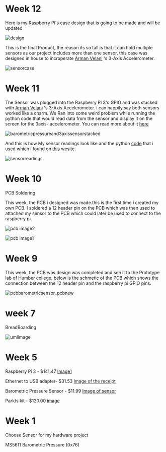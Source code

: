 # Week 12


Here is my Raspberry Pi's case design that is going to be made and will be updated

[![design](https://user-images.githubusercontent.com/43185907/48804390-79801000-ece2-11e8-9a68-08e2eff1f0b7.png)](https://github.com/GursehajHarika/barometricsensor/blob/master/PiGursehajHarika.cdr)

This is the final Product, the reason its so tall is that it can hold multiple sensors as our project includes more than one sensor, this case was designed in house to incroperate [Arman Velani](https://github.com/ArmanVelani/3-AxisAccelerometer)  's 3-Axis Accelerometer.



![sensorcase](https://user-images.githubusercontent.com/43185907/48949567-60f03f80-ef06-11e8-90fd-74825a6f81f5.jpeg)




# Week 11

The Sensor was plugged into the Raspberry Pi 3's GPIO and was stacked with [Arman Velani](https://github.com/ArmanVelani/3-AxisAccelerometer)  's 3-Axis Accelerometer. i can happily say both sensors worked like a charm. We Ran into some weird problem while running the python code that would read data from the sensor and display it on the screen for the 3axis- accelerometer. You can read more about it [here](https://github.com/ArmanVelani/3-AxisAccelerometer/blob/master/index.md)

![barometricpressureand3axissensorstacked](https://user-images.githubusercontent.com/43185907/48626118-07749780-e97f-11e8-9f47-7c04b9b4464c.jpeg)


And this  is how My sensor readings look like and the python [code](https://github.com/GursehajHarika/barometricsensor/blob/master/ms5611.py) that i used which i found on [this](http://www.pibits.net/code/raspberry-pi-and-ms5611-barometric-pressure-sensor-example.php) wesite.

![sensorreadings](https://user-images.githubusercontent.com/43185907/48626353-a5686200-e97f-11e8-95df-3de6a83a0182.jpeg)


# Week 10


PCB Soldering 

This week, the PCB i designed was made.this is the first time i created my own PCB. I soldered a 12 header pin on the PCB which was then used to attached my sensor to the PCB which could later be used to connect to the raspberry pi.

![pcb image2](https://user-images.githubusercontent.com/43185907/48246905-38712d00-e3bf-11e8-98a0-75910e5473ac.JPG)



![pcb image1](https://user-images.githubusercontent.com/43185907/48246872-137cba00-e3bf-11e8-981f-cf2f63ff3447.JPG)

# Week 9 

This week, the PCB was design was completed and sen it to the Prototype lab of Humber college, below is the schmetic of the PCB which shows the connection between the 12 header pin and the raspberry pi GPIO pins.

![pcbbarometricsensor_pcbnew](https://user-images.githubusercontent.com/43185907/48722214-7e18cb80-ebf1-11e8-8b25-dfd06f559e3d.png)


# week 7

BreadBoarding 

 ![umlimage](https://user-images.githubusercontent.com/43185907/48031330-cdef9100-e121-11e8-9fc3-03276bc2c449.PNG)



# Week 5

Raspberry Pi 3  - $141.47 [Image1 ](https://raw.githubusercontent.com/GursehajHarika/barometricsensor/master/Project%20receipts/raspberry.png.jpg)
       

Ethernet to USB adapter- $31.53 [Image of the receipt](https://raw.githubusercontent.com/GursehajHarika/barometricsensor/master/Project%20receipts/Adapter.png)   

Barometric Pressure Sensor - $11.99 [Image of sensor ](https://raw.githubusercontent.com/GursehajHarika/barometricsensor/master/Project%20receipts/reciept%20sensor.png)   

Parkts kit - $120.00 
[image](https://raw.githubusercontent.com/GursehajHarika/barometricsensor/master/Project%20receipts/20181002_175841.jpg)



# Week 1

Choose Sensor for my hardware project 

MS5611 Barometric Pressure (0x76)



